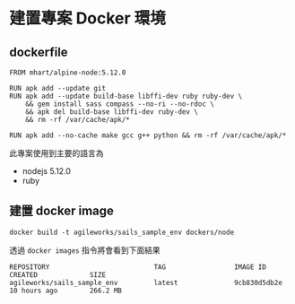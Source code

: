 # 建置專案 Docker 環境

## dockerfile

```
FROM mhart/alpine-node:5.12.0

RUN apk add --update git
RUN apk add --update build-base libffi-dev ruby ruby-dev \
    && gem install sass compass --no-ri --no-rdoc \
    && apk del build-base libffi-dev ruby-dev \
    && rm -rf /var/cache/apk/*

RUN apk add --no-cache make gcc g++ python && rm -rf /var/cache/apk/*
```

此專案使用到主要的語言為

* nodejs 5.12.0
* ruby

## 建置 docker image

`docker build -t agileworks/sails_sample_env dockers/node`

透過 `docker images` 指令將會看到下面結果

```
REPOSITORY                          TAG                 IMAGE ID            CREATED             SIZE
agileworks/sails_sample_env         latest              9cb830d5db2e        10 hours ago        266.2 MB
```
